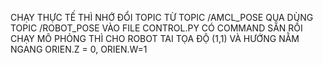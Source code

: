 CHẠY THỰC TẾ THÌ NHỚ ĐỔI TOPIC TỪ TOPIC /AMCL_POSE QUA DÙNG TOPIC /ROBOT_POSE VÀO FILE CONTROL.PY CÓ COMMAND SẴN RỒI
CHẠY MÔ PHỎNG THÌ CHO ROBOT TAI TỌA ĐỘ (1,1) VÀ HƯỚNG NẰM NGANG ORIEN.Z = 0, ORIEN.W=1
